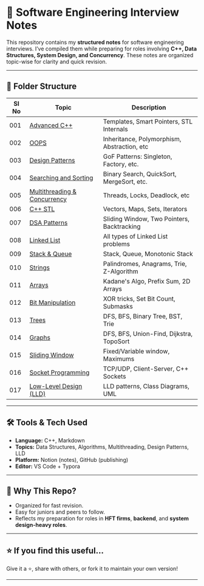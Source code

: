 # 🧠 Software Engineering Interview Notes

This repository contains my **structured notes** for software engineering interviews. I’ve compiled them while preparing for roles involving **C++, Data Structures, System Design, and Concurrency**. These notes are organized topic-wise for clarity and quick revision.

---

## 📁 Folder Structure

| Sl No | Topic                              | Description                                 |
|-------|------------------------------------|---------------------------------------------|
| 001   | [Advanced C++](./001_Advanced-C++) | Templates, Smart Pointers, STL Internals    |
| 002   | [OOPS](./002_OOPS)                 | Inheritance, Polymorphism, Abstraction, etc |
| 003   | [Design Patterns](./003_Design_Patterns) | GoF Patterns: Singleton, Factory, etc.     |
| 004   | [Searching and Sorting](./004_Searching%20and%20Sorting) | Binary Search, QuickSort, MergeSort, etc. |
| 005   | [Multithreading & Concurrency](./005_Multithreading-Concurrency) | Threads, Locks, Deadlock, etc              |
| 006   | [C++ STL](./006_CPP_STL)           | Vectors, Maps, Sets, Iterators              |
| 007   | [DSA Patterns](./007_ALL-DSA-PATTERNS) | Sliding Window, Two Pointers, Backtracking |
| 008   | [Linked List](./008_Linked%20List) | All types of Linked List problems           |
| 009   | [Stack & Queue](./009_Stack-Queue-Buffer) | Stack, Queue, Monotonic Stack             |
| 010   | [Strings](./010_Strings)           | Palindromes, Anagrams, Trie, Z-Algorithm    |
| 011   | [Arrays](./011_Array)              | Kadane's Algo, Prefix Sum, 2D Arrays        |
| 012   | [Bit Manipulation](./012_Bit-Manipulation) | XOR tricks, Set Bit Count, Submasks      |
| 013   | [Trees](./013_Trees)               | DFS, BFS, Binary Tree, BST, Trie            |
| 014   | [Graphs](./014_Graphs)             | DFS, BFS, Union-Find, Dijkstra, TopoSort    |
| 015   | [Sliding Window](./015_Sliding-Window) | Fixed/Variable window, Maximums            |
| 016   | [Socket Programming](./016_Socket-Programming) | TCP/UDP, Client-Server, C++ Sockets      |
| 017   | [Low-Level Design (LLD)](./017_Low-Level-Design) | LLD patterns, Class Diagrams, UML         |

---

## 🛠️ Tools & Tech Used

- **Language:** C++, Markdown  
- **Topics:** Data Structures, Algorithms, Multithreading, Design Patterns, LLD  
- **Platform:** Notion (notes), GitHub (publishing)  
- **Editor:** VS Code + Typora

---

## 📌 Why This Repo?

- Organized for fast revision.
- Easy for juniors and peers to follow.
- Reflects my preparation for roles in **HFT firms**, **backend**, and **system design-heavy roles**.

---

## ⭐ If you find this useful...

Give it a ⭐️, share with others, or fork it to maintain your own version!

---
